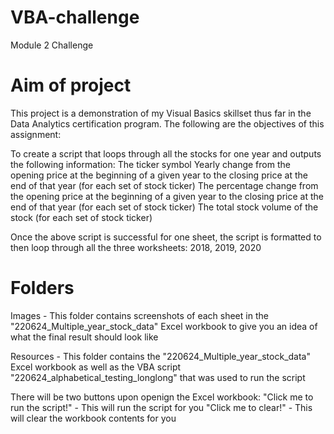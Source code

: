 # VBA-challenge
Module 2 Challenge

# Aim of project 
   This project is a demonstration of my Visual Basics skillset thus far in the Data Analytics certification program.
   The following are the objectives of this assignment:
    
To create a script that loops through all the stocks for one year and outputs the following information:
   The ticker symbol
   Yearly change from the opening price at the beginning of a given year to the closing price at the end of that year (for each set of stock ticker)
   The percentage change from the opening price at the beginning of a given year to the closing price at the end of that year (for each set of stock ticker)
   The total stock volume of the stock (for each set of stock ticker)
    
Once the above script is successful for one sheet, the script is formatted to then loop through all the three worksheets: 2018, 2019, 2020

# Folders
   Images - This folder contains screenshots of each sheet in the "220624_Multiple_year_stock_data" Excel workbook to give you an idea of what the final result should      look like
   
   Resources - This folder contains the "220624_Multiple_year_stock_data" Excel workbook as well as the VBA script "220624_alphabetical_testing_longlong" that was used      to run the script
    
   There will be two buttons upon openign the Excel workbook:
        "Click me to run the script!" - This will run the script for you
        "Click me to clear!" - This will clear the workbook contents for you
